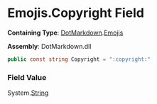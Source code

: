 # Emojis\.Copyright Field

**Containing Type**: [DotMarkdown](../../README.md)\.[Emojis](../README.md)

**Assembly**: DotMarkdown\.dll

```csharp
public const string Copyright = ":copyright:"
```

### Field Value

System\.[String](https://docs.microsoft.com/en-us/dotnet/api/system.string)
